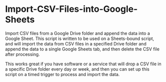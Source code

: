 # Import-CSV-Files-into-Google-Sheets
Import CSV files from a Google Drive folder and append the data into a Google Sheet. This script is written to be used on a Sheets-bound script, and will import the data from CSV files in a specified Drive folder and append the data to a single Google Sheets tab, and then delete the CSV file after processing.

This works great if you have software or a service that will drop a CSV file in a specific Drive folder every day or week, and then you can set up this script on a timed trigger to process and import the data.
